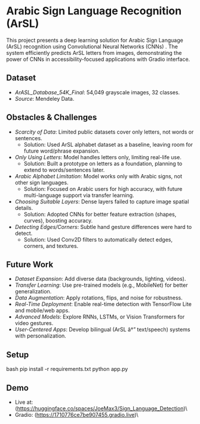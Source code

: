 # Arabic Sign Language Recognition (ArSL)

This project presents a deep learning solution for Arabic Sign Language (ArSL) recognition using Convolutional Neural Networks (CNNs) . The system efficiently predicts ArSL letters from images, demonstrating the power of CNNs in accessibility-focused applications with Gradio interface. 

## Dataset

- *ArASL_Database_54K_Final*: 54,049 grayscale images, 32 classes.
- *Source*: Mendeley Data.

## Obstacles & Challenges

- *Scarcity of Data*: Limited public datasets cover only letters, not words or sentences.
  - Solution: Used ArSL alphabet dataset as a baseline, leaving room for future word/phrase expansion.
- *Only Using Letters*: Model handles letters only, limiting real-life use.
  - Solution: Built a prototype on letters as a foundation, planning to extend to words/sentences later.
- *Arabic Alphabet Limitation*: Model works only with Arabic signs, not other sign languages.
  - Solution: Focused on Arabic users for high accuracy, with future multi-language support via transfer learning.
- *Choosing Suitable Layers*: Dense layers failed to capture image spatial details.
  - Solution: Adopted CNNs for better feature extraction (shapes, curves), boosting accuracy.
- *Detecting Edges/Corners*: Subtle hand gesture differences were hard to detect.
  - Solution: Used Conv2D filters to automatically detect edges, corners, and textures.

## Future Work

- *Dataset Expansion*: Add diverse data (backgrounds, lighting, videos).
- *Transfer Learning*: Use pre-trained models (e.g., MobileNet) for better generalization.
- *Data Augmentation*: Apply rotations, flips, and noise for robustness.
- *Real-Time Deployment*: Enable real-time detection with TensorFlow Lite and mobile/web apps.
- *Advanced Models*: Explore RNNs, LSTMs, or Vision Transformers for video gestures.
- *User-Centered Apps*: Develop bilingual (ArSL â†” text/speech) systems with personalization.

## Setup

bash
pip install -r requirements.txt
python app.py


## Demo

- Live at: \(https://huggingface.co/spaces/JoeMax3/Sign_Language_Detection)\
- Gradio: \(https://1710776ce7be907455.gradio.live)\
